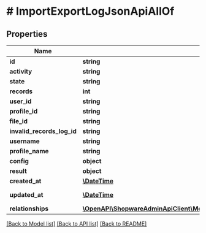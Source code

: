 # # ImportExportLogJsonApiAllOf

## Properties

Name | Type | Description | Notes
------------ | ------------- | ------------- | -------------
**id** | **string** |  | [optional]
**activity** | **string** |  |
**state** | **string** |  |
**records** | **int** |  |
**user_id** | **string** |  | [optional]
**profile_id** | **string** |  | [optional]
**file_id** | **string** |  | [optional]
**invalid_records_log_id** | **string** |  | [optional]
**username** | **string** |  | [optional]
**profile_name** | **string** |  | [optional]
**config** | **object** |  |
**result** | **object** |  | [optional]
**created_at** | [**\DateTime**](\DateTime.md) |  | [readonly]
**updated_at** | [**\DateTime**](\DateTime.md) |  | [optional] [readonly]
**relationships** | [**\OpenAPI\ShopwareAdminApiClient\Model\ImportExportLogJsonApiAllOfRelationships**](ImportExportLogJsonApiAllOfRelationships.md) |  | [optional]

[[Back to Model list]](../../README.md#models) [[Back to API list]](../../README.md#endpoints) [[Back to README]](../../README.md)
